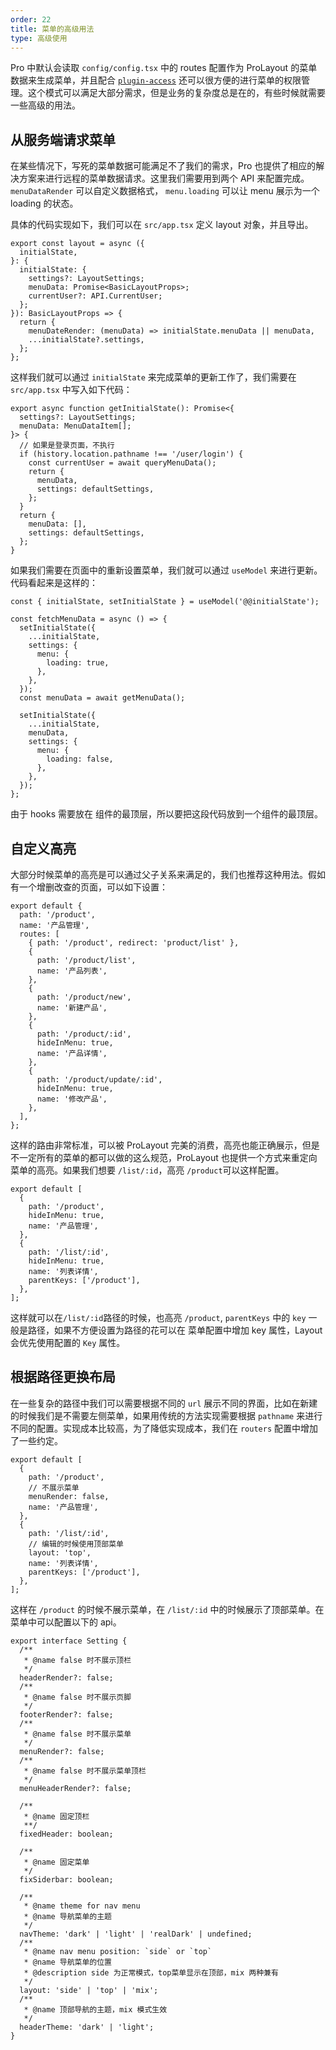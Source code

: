 ```yaml
---
order: 22
title: 菜单的高级用法
type: 高级使用
---
```


Pro 中默认会读取 `config/config.tsx` 中的 routes 配置作为 ProLayout 的菜单数据来生成菜单，并且配合 [`plugin-access`](https://umijs.org/plugins/plugin-access) 还可以很方便的进行菜单的权限管理。这个模式可以满足大部分需求，但是业务的复杂度总是在的，有些时候就需要一些高级的用法。

## 从服务端请求菜单

在某些情况下，写死的菜单数据可能满足不了我们的需求，Pro 也提供了相应的解决方案来进行远程的菜单数据请求。这里我们需要用到两个 API 来配置完成。`menuDataRender` 可以自定义数据格式， `menu.loading` 可以让 menu 展示为一个 loading 的状态。

具体的代码实现如下，我们可以在 `src/app.tsx` 定义 layout 对象，并且导出。

```tsx
export const layout = async ({
  initialState,
}: {
  initialState: {
    settings?: LayoutSettings;
    menuData: Promise<BasicLayoutProps>;
    currentUser?: API.CurrentUser;
  };
}): BasicLayoutProps => {
  return {
    menuDateRender: (menuData) => initialState.menuData || menuData,
    ...initialState?.settings,
  };
};
```

这样我们就可以通过 `initialState` 来完成菜单的更新工作了，我们需要在 `src/app.tsx` 中写入如下代码：

```tsx
export async function getInitialState(): Promise<{
  settings?: LayoutSettings;
  menuData: MenuDataItem[];
}> {
  // 如果是登录页面，不执行
  if (history.location.pathname !== '/user/login') {
    const currentUser = await queryMenuData();
    return {
      menuData,
      settings: defaultSettings,
    };
  }
  return {
    menuData: [],
    settings: defaultSettings,
  };
}
```

如果我们需要在页面中的重新设置菜单，我们就可以通过 `useModel` 来进行更新。代码看起来是这样的：

```tsx
const { initialState, setInitialState } = useModel('@@initialState');

const fetchMenuData = async () => {
  setInitialState({
    ...initialState,
    settings: {
      menu: {
        loading: true,
      },
    },
  });
  const menuData = await getMenuData();

  setInitialState({
    ...initialState,
    menuData,
    settings: {
      menu: {
        loading: false,
      },
    },
  });
};
```

由于 hooks 需要放在 组件的最顶层，所以要把这段代码放到一个组件的最顶层。

## 自定义高亮

大部分时候菜单的高亮是可以通过父子关系来满足的，我们也推荐这种用法。假如有一个增删改查的页面，可以如下设置：

```tsx
export default {
  path: '/product',
  name: '产品管理',
  routes: [
    { path: '/product', redirect: 'product/list' },
    {
      path: '/product/list',
      name: '产品列表',
    },
    {
      path: '/product/new',
      name: '新建产品',
    },
    {
      path: '/product/:id',
      hideInMenu: true,
      name: '产品详情',
    },
    {
      path: '/product/update/:id',
      hideInMenu: true,
      name: '修改产品',
    },
  ],
};
```

这样的路由非常标准，可以被 ProLayout 完美的消费，高亮也能正确展示，但是不一定所有的菜单的都可以做的这么规范，ProLayout 也提供一个方式来重定向菜单的高亮。如果我们想要 `/list/:id`，高亮 `/product`可以这样配置。

```tsx
export default [
  {
    path: '/product',
    hideInMenu: true,
    name: '产品管理',
  },
  {
    path: '/list/:id',
    hideInMenu: true,
    name: '列表详情',
    parentKeys: ['/product'],
  },
];
```

这样就可以在`/list/:id`路径的时候，也高亮 `/product`, `parentKeys` 中的 `key` 一般是路径，如果不方便设置为路径的花可以在 菜单配置中增加 key 属性，Layout 会优先使用配置的 `Key` 属性。

## 根据路径更换布局

在一些复杂的路径中我们可以需要根据不同的 `url` 展示不同的界面，比如在新建的时候我们是不需要左侧菜单，如果用传统的方法实现需要根据 `pathname` 来进行不同的配置。实现成本比较高，为了降低实现成本，我们在 `routers` 配置中增加了一些约定。

```tsx
export default [
  {
    path: '/product',
    // 不展示菜单
    menuRender: false,
    name: '产品管理',
  },
  {
    path: '/list/:id',
    // 编辑的时候使用顶部菜单
    layout: 'top',
    name: '列表详情',
    parentKeys: ['/product'],
  },
];
```

这样在 `/product` 的时候不展示菜单，在 `/list/:id` 中的时候展示了顶部菜单。在菜单中可以配置以下的 api。

```tsx
export interface Setting {
  /**
   * @name false 时不展示顶栏
   */
  headerRender?: false;
  /**
   * @name false 时不展示页脚
   */
  footerRender?: false;
  /**
   * @name false 时不展示菜单
   */
  menuRender?: false;
  /**
   * @name false 时不展示菜单顶栏
   */
  menuHeaderRender?: false;

  /**
   * @name 固定顶栏
   **/
  fixedHeader: boolean;

  /**
   * @name 固定菜单
   */
  fixSiderbar: boolean;

  /**
   * @name theme for nav menu
   * @name 导航菜单的主题
   */
  navTheme: 'dark' | 'light' | 'realDark' | undefined;
  /**
   * @name nav menu position: `side` or `top`
   * @name 导航菜单的位置
   * @description side 为正常模式，top菜单显示在顶部，mix 两种兼有
   */
  layout: 'side' | 'top' | 'mix';
  /**
   * @name 顶部导航的主题，mix 模式生效
   */
  headerTheme: 'dark' | 'light';
}
```
